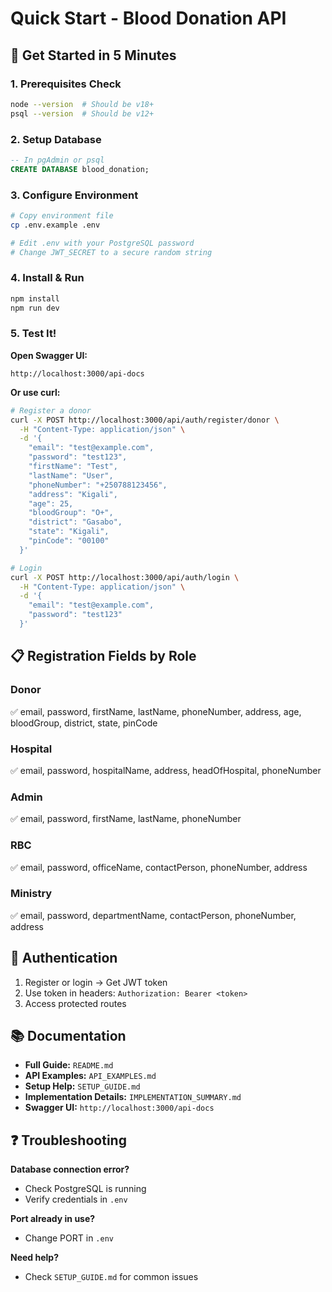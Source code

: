 # Quick Start - Blood Donation API

## 🚀 Get Started in 5 Minutes

### 1. Prerequisites Check
```bash
node --version  # Should be v18+
psql --version  # Should be v12+
```

### 2. Setup Database
```sql
-- In pgAdmin or psql
CREATE DATABASE blood_donation;
```

### 3. Configure Environment
```bash
# Copy environment file
cp .env.example .env

# Edit .env with your PostgreSQL password
# Change JWT_SECRET to a secure random string
```

### 4. Install & Run
```bash
npm install
npm run dev
```

### 5. Test It!

**Open Swagger UI:**
```
http://localhost:3000/api-docs
```

**Or use curl:**
```bash
# Register a donor
curl -X POST http://localhost:3000/api/auth/register/donor \
  -H "Content-Type: application/json" \
  -d '{
    "email": "test@example.com",
    "password": "test123",
    "firstName": "Test",
    "lastName": "User",
    "phoneNumber": "+250788123456",
    "address": "Kigali",
    "age": 25,
    "bloodGroup": "O+",
    "district": "Gasabo",
    "state": "Kigali",
    "pinCode": "00100"
  }'

# Login
curl -X POST http://localhost:3000/api/auth/login \
  -H "Content-Type: application/json" \
  -d '{
    "email": "test@example.com",
    "password": "test123"
  }'
```

## 📋 Registration Fields by Role

### Donor
✅ email, password, firstName, lastName, phoneNumber, address, age, bloodGroup, district, state, pinCode

### Hospital
✅ email, password, hospitalName, address, headOfHospital, phoneNumber

### Admin
✅ email, password, firstName, lastName, phoneNumber

### RBC
✅ email, password, officeName, contactPerson, phoneNumber, address

### Ministry
✅ email, password, departmentName, contactPerson, phoneNumber, address

## 🔑 Authentication

1. Register or login → Get JWT token
2. Use token in headers: `Authorization: Bearer <token>`
3. Access protected routes

## 📚 Documentation

- **Full Guide:** `README.md`
- **API Examples:** `API_EXAMPLES.md`
- **Setup Help:** `SETUP_GUIDE.md`
- **Implementation Details:** `IMPLEMENTATION_SUMMARY.md`
- **Swagger UI:** `http://localhost:3000/api-docs`

## ❓ Troubleshooting

**Database connection error?**
- Check PostgreSQL is running
- Verify credentials in `.env`

**Port already in use?**
- Change PORT in `.env`

**Need help?**
- Check `SETUP_GUIDE.md` for common issues
